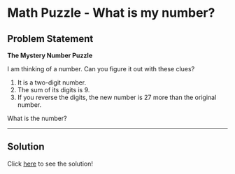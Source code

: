 # Math Puzzle - What is my number?

## Problem Statement

**The Mystery Number Puzzle**

I am thinking of a number. Can you figure it out with these clues?

1. It is a two-digit number.
2. The sum of its digits is 9.
3. If you reverse the digits, the new number is 27 more than the original number.

What is the number?

---

## **Solution**

Click [here](./puzzle-01-sol.md) to see the solution!